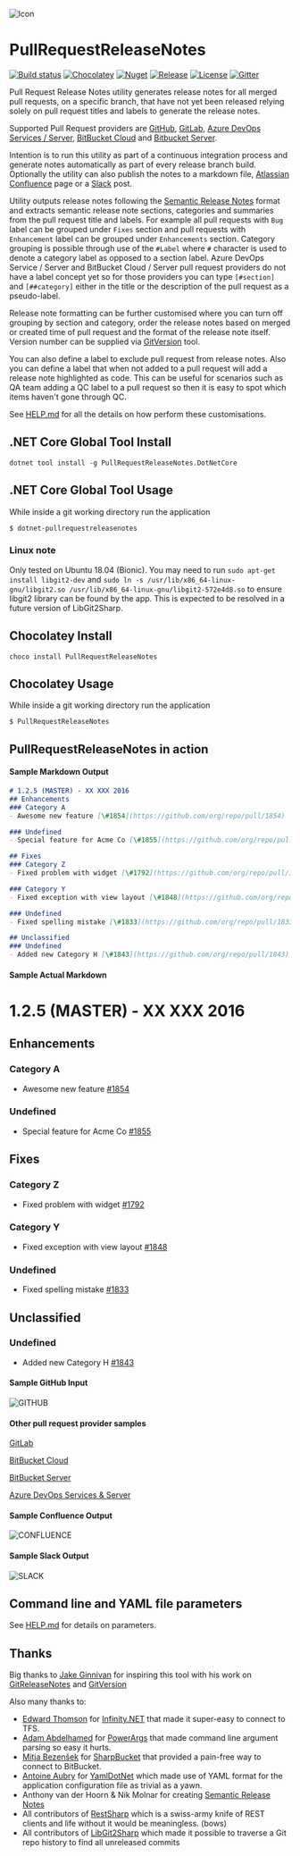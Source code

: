 ![Icon](https://raw.github.com/jasminsehic/PullRequestReleaseNotes/master/docs/img/logo.png)

PullRequestReleaseNotes
=======================

[![Build status](https://ci.appveyor.com/api/projects/status/github/jasminsehic/pullrequestreleasenotes?svg=true)](https://ci.appveyor.com/project/jasminsehic/unreleasedgithubhistory)
[![Chocolatey](https://img.shields.io/chocolatey/vpre/PullRequestReleaseNotes.svg)](https://chocolatey.org/packages/PullRequestReleaseNotes)
[![Nuget](https://img.shields.io/nuget/v/PullRequestReleaseNotes.DotNetCore.svg)](https://www.nuget.org/packages/PullRequestReleaseNotes.DotNetCore)
[![Release](https://img.shields.io/github/release/jasminsehic/PullRequestReleaseNotes.svg)](https://github.com/jasminsehic/PullRequestReleaseNotes/releases)
[![License](https://img.shields.io/github/license/jasminsehic/PullRequestReleaseNotes.svg)](https://github.com/jasminsehic/PullRequestReleaseNotes/blob/master/LICENSE)
[![Gitter](https://badges.gitter.im/jasminsehic/PullRequestReleaseNotes.svg)](https://gitter.im/jasminsehic/PullRequestReleaseNotes?utm_source=badge&utm_medium=badge&utm_campaign=pr-badge)

Pull Request Release Notes utility generates release notes for all merged pull requests, on a specific branch, that have not yet been released relying solely on pull request titles and labels to generate the release notes. 

Supported Pull Request providers are [GitHub](https://github.com/), [GitLab](https://gitlab.com/), [Azure DevOps Services / Server](https://azure.microsoft.com/en-au/services/devops/), [BitBucket Cloud](https://bitbucket.org/) and [Bitbucket Server](https://www.atlassian.com/software/bitbucket/download). 

Intention is to run this utility as part of a continuous integration process and generate notes automatically as part of every release branch build. Optionally the utility can also publish the notes to a markdown file, [Atlassian Confluence](https://www.atlassian.com/software/confluence) page or a [Slack](https://slack.com/) post. 

Utility outputs release notes following the [Semantic Release Notes](https://web.archive.org/web/20161013175123/http://www.semanticreleasenotes.org/) format and extracts semantic release note sections, categories and summaries from the pull request title and labels. For example all pull requests with `Bug` label can be grouped under `Fixes` section and pull requests with `Enhancement` label can be grouped under `Enhancements` section. Category grouping is possible through use of the `#Label` where `#` character is used to denote a category label as opposed to a section label. Azure DevOps Service / Server and BitBucket Cloud / Server pull request providers do not have a label concept yet so for those providers you can type `[#section]` and `[##category]` either in the title or the description of the pull request as a pseudo-label.

Release note formatting can be further customised where you can turn off grouping by section and category, order the release notes based on merged or created time of pull request and the format of the release note itself. Version number can be supplied via [GitVersion](https://github.com/GitTools/GitVersion) tool. 

You can also define a label to exclude pull request from release notes. Also you can define a label that when not added to a pull request will add a release note highlighted as code. This can be useful for scenarios such as QA team adding a QC label to a pull request so then it is easy to spot which items haven't gone through QC.

See [HELP.md](https://github.com/jasminsehic/PullRequestReleaseNotes/blob/master/docs/HELP.md) for all the details on how perform these customisations. 

## .NET Core Global Tool Install

    dotnet tool install -g PullRequestReleaseNotes.DotNetCore
	
## .NET Core Global Tool Usage

While inside a git working directory run the application

    $ dotnet-pullrequestreleasenotes

### Linux note

Only tested on Ubuntu 18.04 (Bionic). You may need to run `sudo apt-get install libgit2-dev` and `sudo ln -s /usr/lib/x86_64-linux-gnu/libgit2.so /usr/lib/x86_64-linux-gnu/libgit2-572e4d8.so` to ensure libgit2 library can be found by the app. This is expected to be resolved in a future version of LibGit2Sharp.

## Chocolatey Install

    choco install PullRequestReleaseNotes
	
## Chocolatey Usage

While inside a git working directory run the application

    $ PullRequestReleaseNotes

## PullRequestReleaseNotes in action

#### Sample Markdown Output

```markdown
# 1.2.5 (MASTER) - XX XXX 2016
## Enhancements
### Category A
- Awesome new feature [\#1854](https://github.com/org/repo/pull/1854)

### Undefined
- Special feature for Acme Co [\#1855](https://github.com/org/repo/pull/1855)

## Fixes
### Category Z
- Fixed problem with widget [\#1792](https://github.com/org/repo/pull/1792)

### Category Y
- Fixed exception with view layout [\#1848](https://github.com/org/repo/pull/1848)

### Undefined
- Fixed spelling mistake [\#1833](https://github.com/org/repo/pull/1833)

## Unclassified
### Undefined
- Added new Category H [\#1843](https://github.com/org/repo/pull/1843)
```
#### Sample Actual Markdown

# 1.2.5 (MASTER) - XX XXX 2016
## Enhancements
### Category A
- Awesome new feature [\#1854](https://github.com/org/repo/pull/1854)

### Undefined
- Special feature for Acme Co [\#1855](https://github.com/org/repo/pull/1855)

## Fixes
### Category Z
- Fixed problem with widget [\#1792](https://github.com/org/repo/pull/1792)

### Category Y
- Fixed exception with view layout [\#1848](https://github.com/org/repo/pull/1848)

### Undefined
- Fixed spelling mistake [\#1833](https://github.com/org/repo/pull/1833)

## Unclassified
### Undefined
- Added new Category H [\#1843](https://github.com/org/repo/pull/1843)

#### Sample GitHub Input
![GITHUB](https://raw.github.com/jasminsehic/PullRequestReleaseNotes/master/docs/img/github.png)

#### Other pull request provider samples
[GitLab](https://raw.github.com/jasminsehic/PullRequestReleaseNotes/master/docs/img/gitlab.png)

[BitBucket Cloud](https://raw.github.com/jasminsehic/PullRequestReleaseNotes/master/docs/img/bitbucket_cloud.png)

[BitBucket Server](https://raw.github.com/jasminsehic/PullRequestReleaseNotes/master/docs/img/bitbucket_server.png)

[Azure DevOps Services & Server](https://raw.github.com/jasminsehic/PullRequestReleaseNotes/master/docs/img/tfs.png)

#### Sample Confluence Output
![CONFLUENCE](https://raw.github.com/jasminsehic/PullRequestReleaseNotes/master/docs/img/confluence.png)

#### Sample Slack Output
![SLACK](https://raw.github.com/jasminsehic/PullRequestReleaseNotes/master/docs/img/slack.png)

## Command line and YAML file parameters
See [HELP.md](https://github.com/jasminsehic/PullRequestReleaseNotes/blob/master/docs/HELP.md) for details on parameters.

## Thanks
Big thanks to [Jake Ginnivan](http://jake.ginnivan.net/) for inspiring this tool with his work on [GitReleaseNotes](https://github.com/GitTools/GitReleaseNotes) and [GitVersion](https://github.com/GitTools/GitVersion)

Also many thanks to:
- [Edward Thomson](https://github.com/ethomson) for [Infinity.NET](https://github.com/ethomson/infinity.net) that made it super-easy to connect to TFS. 
- [Adam Abdelhamed](https://github.com/adamabdelhamed) for [PowerArgs](https://github.com/adamabdelhamed/PowerArgs) that made command line argument parsing so easy it hurts.
- [Mitja Bezenšek](https://github.com/MitjaBezensek) for [SharpBucket](https://github.com/MitjaBezensek/SharpBucket) that provided a pain-free way to connect to BitBucket.
- [Antoine Aubry](https://github.com/aaubry) for [YamlDotNet](https://github.com/aaubry/YamlDotNet) which made use of YAML format for the application configuration file as trivial as a yawn.
- Anthony van der Hoorn & Nik Molnar for creating [Semantic Release Notes](https://web.archive.org/web/20161013175123/http://www.semanticreleasenotes.org/)
- All contributors of [RestSharp](https://github.com/restsharp/RestSharp) which is a swiss-army knife of REST clients and life without it would be meaningless. (bows)
- All contributors of [LibGit2Sharp](https://github.com/libgit2/libgit2sharp) which made it possible to traverse a Git repo history to find all unreleased commits
